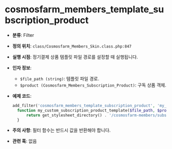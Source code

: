 # cosmosfarm_members_template_subscription_product

- **분류**: Filter
- **정의 위치**: `class/Cosmosfarm_Members_Skin.class.php:847`
- **실행 시점**: 정기결제 상품 템플릿 파일 경로를 설정할 때 실행됩니다.
- **인자 정보**:
  - `$file_path (string)`: 템플릿 파일 경로.
  - `$product (Cosmosfarm_Members_Subscription_Product)`: 구독 상품 객체.
- **예제 코드**:

  ```php
  add_filter('cosmosfarm_members_template_subscription_product', 'my_custom_subscription_product_template', 10, 2);
    function my_custom_subscription_product_template($file_path, $product) {
        return get_stylesheet_directory() . '/cosmosfarm-members/subscription-product.php';
    }
  ```

- **주의 사항**: 필터 함수는 반드시 값을 반환해야 합니다.
- **관련 훅**: 없음
